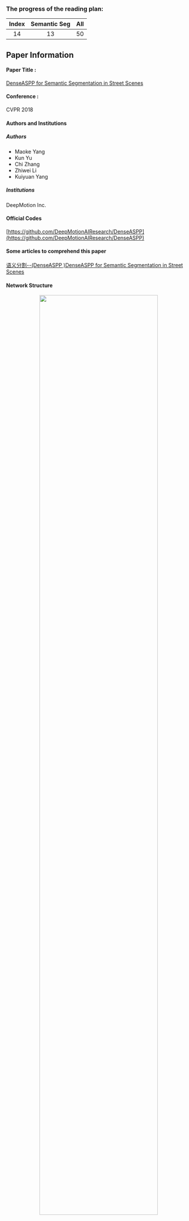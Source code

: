 ### The progress of the reading plan: 
| Index  |  Semantic Seg | All |
| :----: | :-------: | :-------: |
| 14 | 13 | 50 |

## Paper Information
#### Paper Title : 
[DenseASPP for Semantic Segmentation in Street Scenes](http://openaccess.thecvf.com/content_cvpr_2018/papers/Yang_DenseASPP_for_Semantic_CVPR_2018_paper.pdf) 

#### Conference : 
CVPR 2018

#### Authors and Institutions
##### Authors
+ Maoke Yang 
+ Kun Yu 
+ Chi Zhang 
+ Zhiwei Li 
+ Kuiyuan Yang


##### Institutions
DeepMotion Inc.


#### Official Codes
[https://github.com/DeepMotionAIResearch/DenseASPP](https://github.com/DeepMotionAIResearch/DenseASPP)

#### Some articles to comprehend this paper
[语义分割--(DenseASPP )DenseASPP for Semantic Segmentation in Street Scenes](https://blog.csdn.net/u011974639/article/details/80844304)

#### Network Structure

<div  align="center">    
<img src="https://raw.githubusercontent.com/zhixuanli/segmentation-paper-reading-notes/master/images-folder/14-DenseASPP/01.png" width="80%" />
</div>

## Note



### Key Words



## Five questions about this paper:

### 1. [Problem Definition / Motivation] What problem is this paper trying to solve? 



### 2. [Contribution / Method] What's new in this paper? / How does this paper solve the above problems?



### 3. Details about the experiment

#### 3.1 Which Datasets are used?



#### 3.2 How is the experiment set up?



#### 3.3 What's the evaluation metric?



#### 3.4 Ablation Study



#### 3.5 What is the ranking of the experiment results?



### 4. Advantages (self-summary rather than the author's)



### 5. Disadvantages (self-summary rather than the author's)